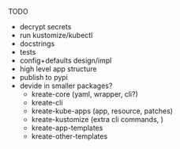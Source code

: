 TODO
- decrypt secrets
- run kustomize/kubectl
- docstrings
- tests
- config+defaults design/impl
- high level app structure
- publish to pypi
- devide in smaller packages?
  - kreate-core (yaml, wrapper, cli?)
  - kreate-cli
  - kreate-kube-apps (app, resource, patches)
  - kreate-kustomize (extra cli commands, )
  - kreate-app-templates
  - kreate-other-templates
